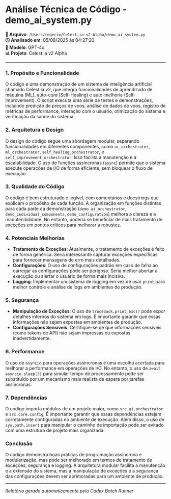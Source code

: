 # Análise Técnica de Código - demo_ai_system.py

**📁 Arquivo**: `/Users/rogerio/Celest.ia-v2-Alpha/demo_ai_system.py`  
**🕒 Analisado em**: 05/08/2025 às 04:27:20  
**🤖 Modelo**: GPT-4o  
**📊 Projeto**: Celest.ia v2 Alpha  

---

### 1. Propósito e Funcionalidade
O código é uma demonstração de um sistema de inteligência artificial chamado Celest.ia v2, que integra funcionalidades de aprendizado de máquina (ML), auto-cura (Self-Healing) e auto-melhoria (Self-Improvement). O script executa uma série de testes e demonstrações, incluindo predição de preços de voos, análise de dados de voos, registro de métricas de performance, interação com o usuário, otimização do sistema e verificação da saúde do sistema.

### 2. Arquitetura e Design
O design do código segue uma abordagem modular, separando funcionalidades em diferentes componentes, como `ai_orchestrator`, `ml_orchestrator`, `self_healing_orchestrator`, e `self_improvement_orchestrator`. Isso facilita a manutenção e a escalabilidade. O uso de funções assíncronas (`async`) permite que o sistema execute operações de I/O de forma eficiente, sem bloquear o fluxo de execução.

### 3. Qualidade do Código
O código é bem estruturado e legível, com comentários e docstrings que explicam o propósito de cada função. A organização em funções distintas para cada parte da demonstração (`demo_ai_orchestrator`, `demo_individual_components`, `demo_configuration`) melhora a clareza e a manutenibilidade. No entanto, poderia se beneficiar de mais tratamento de exceções em pontos críticos para melhorar a robustez.

### 4. Potenciais Melhorias
- **Tratamento de Exceções**: Atualmente, o tratamento de exceções é feito de forma genérica. Seria interessante capturar exceções específicas para fornecer mensagens de erro mais detalhadas.
- **Configurações**: O uso de configurações padrão em caso de falha ao carregar as configurações pode ser perigoso. Seria melhor abortar a execução ou alertar o usuário de forma mais incisiva.
- **Logging**: Implementar um sistema de logging em vez de usar `print` para melhor controle e análise de logs em ambientes de produção.

### 5. Segurança
- **Manipulação de Exceções**: O uso de `traceback.print_exc()` pode expor detalhes internos do sistema em logs. É importante garantir que essas informações não sejam expostas em ambientes de produção.
- **Configurações Sensíveis**: Certifique-se de que informações sensíveis (como tokens de API) não sejam impressas ou expostas inadvertidamente.

### 6. Performance
O uso de `asyncio` para operações assíncronas é uma escolha acertada para melhorar a performance em operações de I/O. No entanto, o uso de `await asyncio.sleep(3)` para simular tempo de processamento pode ser substituído por um mecanismo mais realista de espera por tarefas assíncronas.

### 7. Dependências
O código importa módulos de um projeto maior, como `src.ai.orchestrator` e `src.core.config`. É importante garantir que essas dependências estejam corretamente configuradas no ambiente de execução. Além disso, o uso de `sys.path.insert` para manipular o caminho de importação pode ser evitado com uma estrutura de projeto mais organizada.

### Conclusão
O código demonstra boas práticas de programação assíncrona e modularização, mas pode ser melhorado em termos de tratamento de exceções, segurança e logging. A arquitetura modular facilita a manutenção e a extensão do sistema, mas a manipulação de exceções e a segurança das configurações devem ser aprimoradas para um ambiente de produção.

---

*Relatório gerado automaticamente pelo Codex Batch Runner*
